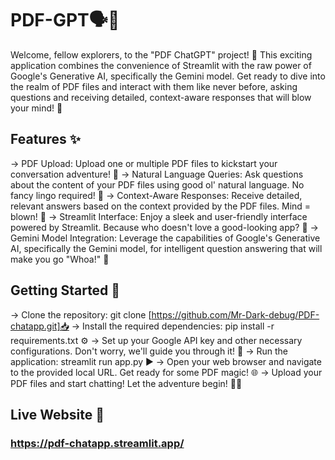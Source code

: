 # PDF-GPT🗣️📄

Welcome, fellow explorers, to the "PDF ChatGPT" project! 🌟 This exciting application combines the convenience of Streamlit with the raw power of Google's Generative AI, specifically the Gemini model. Get ready to dive into the realm of PDF files and interact with them like never before, asking questions and receiving detailed, context-aware responses that will blow your mind! 🤯

## Features ✨
-> PDF Upload: Upload one or multiple PDF files to kickstart your conversation adventure! 📂
-> Natural Language Queries: Ask questions about the content of your PDF files using good ol' natural language. No fancy lingo required! 💬
-> Context-Aware Responses: Receive detailed, relevant answers based on the context provided by the PDF files. Mind = blown! 🧠
-> Streamlit Interface: Enjoy a sleek and user-friendly interface powered by Streamlit. Because who doesn't love a good-looking app? 💅
-> Gemini Model Integration: Leverage the capabilities of Google's Generative AI, specifically the Gemini model, for intelligent question answering that will make you go "Whoa!" 🤯

## Getting Started 🚀

-> Clone the repository: git clone [https://github.com/Mr-Dark-debug/PDF-chatapp.git]📥
-> Install the required dependencies: pip install -r requirements.txt ⚙️
-> Set up your Google API key and other necessary configurations. Don't worry, we'll guide you through it! 🔑
-> Run the application: streamlit run app.py ▶️
-> Open your web browser and navigate to the provided local URL. Get ready for some PDF magic! 🌐
-> Upload your PDF files and start chatting! Let the adventure begin! 📄💬

## Live Website 🧠
### https://pdf-chatapp.streamlit.app/
